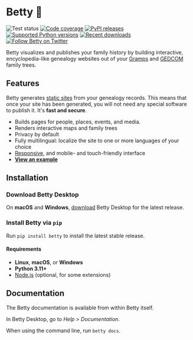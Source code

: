 # Betty 👵

![Test status](https://github.com/bartfeenstra/betty/workflows/Test/badge.svg?branch=0.3.x) [![Code coverage](https://codecov.io/gh/bartfeenstra/betty/branch/0.3.x/graph/badge.svg)](https://codecov.io/gh/bartfeenstra/betty) [![PyPI releases](https://badge.fury.io/py/betty.svg)](https://pypi.org/project/betty/) [![Supported Python versions](https://img.shields.io/pypi/pyversions/betty.svg?logo=python&logoColor=FBE072)](https://pypi.org/project/betty/) [![Recent downloads](https://img.shields.io/pypi/dm/betty.svg)](https://pypi.org/project/betty/) [![Follow Betty on Twitter](https://img.shields.io/twitter/follow/Betty_Project.svg?label=Betty_Project&style=flat&logo=twitter&logoColor=4FADFF)](https://twitter.com/Betty_Project)

Betty visualizes and publishes your family history by building interactive, encyclopedia-like genealogy websites out of your
[Gramps](https://gramps-project.org/) and [GEDCOM](https://en.wikipedia.org/wiki/GEDCOM) family trees.

## Features

Betty generates [static sites](https://en.wikipedia.org/wiki/Static_web_page) from your genealogy records.
This means that once your site has been generated, you will not need any special software to publish it. It's **fast and
secure**.

- Builds pages for people, places, events, and media.
- Renders interactive maps and family trees
- Privacy by default
- Fully multilingual: localize the site to one or more languages of your choice
- [Responsive](https://en.wikipedia.org/wiki/Responsive_web_design), and mobile- and touch-friendly interface
- [**View an example**](https://ancestry.bartfeenstra.com/)

## Installation

### Download Betty Desktop
On **macOS** and **Windows**, [download](https://github.com/bartfeenstra/betty/releases) Betty Desktop for the latest release.

### Install Betty via `pip`
Run `pip install betty` to install the latest stable release.

#### Requirements

- **Linux**, **macOS**, or **Windows**
- **Python 3.11+**
- [Node.js](https://nodejs.org/) (optional, for some extensions)

## Documentation
The Betty documentation is available from within Betty itself.

In Betty Desktop, go to *Help* > *Documentation*.

When using the command line, run `betty docs`.